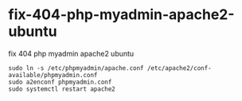 # fix-404-php-myadmin-apache2-ubuntu
fix 404 php myadmin apache2 ubuntu

```
sudo ln -s /etc/phpmyadmin/apache.conf /etc/apache2/conf-available/phpmyadmin.conf
sudo a2enconf phpmyadmin.conf
sudo systemctl restart apache2
```
